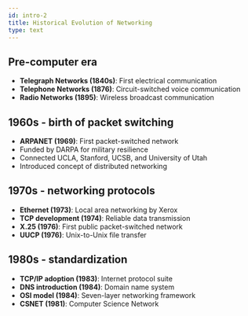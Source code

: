 ```yaml
---
id: intro-2
title: Historical Evolution of Networking
type: text
---
```


## Pre-computer era

- **Telegraph Networks (1840s)**: First electrical communication
- **Telephone Networks (1876)**: Circuit-switched voice communication
- **Radio Networks (1895)**: Wireless broadcast communication

## 1960s - birth of packet switching

- **ARPANET (1969)**: First packet-switched network
- Funded by DARPA for military resilience
- Connected UCLA, Stanford, UCSB, and University of Utah
- Introduced concept of distributed networking

## 1970s - networking protocols

- **Ethernet (1973)**: Local area networking by Xerox
- **TCP development (1974)**: Reliable data transmission
- **X.25 (1976)**: First public packet-switched network
- **UUCP (1976)**: Unix-to-Unix file transfer

## 1980s - standardization

- **TCP/IP adoption (1983)**: Internet protocol suite
- **DNS introduction (1984)**: Domain name system
- **OSI model (1984)**: Seven-layer networking framework
- **CSNET (1981)**: Computer Science Network